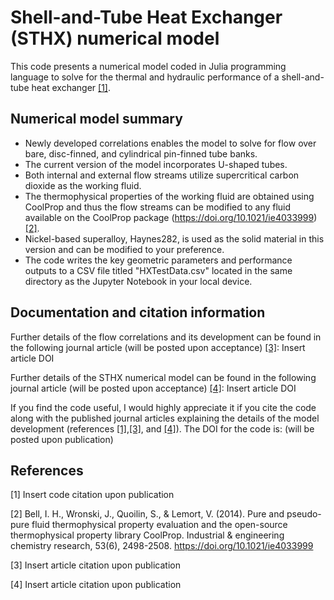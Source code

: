 # Shell-and-Tube Heat Exchanger (STHX) numerical model

This code presents a numerical model coded in Julia programming language to solve for the thermal and hydraulic performance of a shell-and-tube heat exchanger [[1]](#1). 

## Numerical model summary

- Newly developed correlations enables the model to solve for flow over bare, disc-finned, and cylindrical pin-finned tube banks. 
- The current version of the model incorporates U-shaped tubes. 
- Both internal and external flow streams utilize supercritical carbon dioxide as the working fluid. 
- The thermophysical properties of the working fluid are obtained using CoolProp and thus the flow streams can be modified to any fluid available on the CoolProp package (https://doi.org/10.1021/ie4033999) [[2]](#2). 
- Nickel-based superalloy, Haynes282, is used as the solid material in this version and can be modified to your preference. 
- The code writes the key geometric parameters and performance outputs to a CSV file titled "HXTestData.csv" located in the same directory as the Jupyter Notebook in your local device.

## Documentation and citation information

Further details of the flow correlations and its development can be found in the following journal article (will be posted upon acceptance) [[3]](#3): 
Insert article DOI

Further details of the STHX numerical model can be found in the following journal article (will be posted upon acceptance) [[4]](#4): 
Insert article DOI

If you find the code useful, I would highly appreciate it if you cite the code along with the published journal articles explaining the details of the model development (references [[1]](#1),[[3]](#3), and [[4]](#4)). 
The DOI for the code is: (will be posted upon publication)

## References

<a id="1">[1]</a> 
Insert code citation upon publication

<a id="2">[2]</a> 
Bell, I. H., Wronski, J., Quoilin, S., & Lemort, V. (2014). 
Pure and pseudo-pure fluid thermophysical property evaluation and the open-source thermophysical property library CoolProp. 
Industrial & engineering chemistry research, 53(6), 2498-2508. 
https://doi.org/10.1021/ie4033999

<a id="3">[3]</a> 
Insert article citation upon publication

<a id="4">[4]</a> 
Insert article citation upon publication
